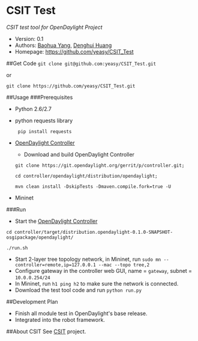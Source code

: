 CSIT Test
=========
*CSIT test tool for OpenDaylight Project*

* Version: 0.1
* Authors: [Baohua Yang](mailto:yangbaohua@gmail.com), [Denghui Huang](mailto:huangdenghui@gmail.com)
* Homepage: <https://github.com/yeasy/CSIT_Test>

##Get Code
`git clone git@github.com:yeasy/CSIT_Test.git`

or

`git clone https://github.com/yeasy/CSIT_Test.git`

##Usage
###Prerequisites
* Python 2.6/2.7
* python requests library

  ` pip install requests`

* [OpenDaylight Controller](https://wiki.opendaylight.org/view/GettingStarted:Developer_Main)
   * Download and build OpenDaylight Controller

  `git clone https://git.opendaylight.org/gerrit/p/controller.git;`

  `cd controller/opendaylight/distribution/opendaylight;`

  `mvn clean install -DskipTests -Dmaven.compile.fork=true -U`
* Mininet

###Run
* Start the [OpenDaylight Controller](https://wiki.opendaylight.org/view/GettingStarted:Developer_Main)

 `cd controller/target/distribution.opendaylight-0.1.0-SNAPSHOT-osgipackage/opendaylight/`

 `./run.sh`

* Start 2-layer tree topology network, in Mininet, run  `sudo mn --controller=remote,ip=127.0.0.1 --mac --topo tree,2`
* Configure gateway in the controller web GUI, name = `gateway`, subnet = `10.0.0.254/24`
* In Mininet, run `h1 ping h2` to make sure the network is connected.
* Download the test tool code and run `python run.py`

##Development Plan
* Finish all module test in OpenDaylight's base release.
* Integrated into the robot framework.

##About CSIT
See [CSIT](https://wiki.opendaylight.org/view/CrossProject:Integration_Group:CSIT) project.
